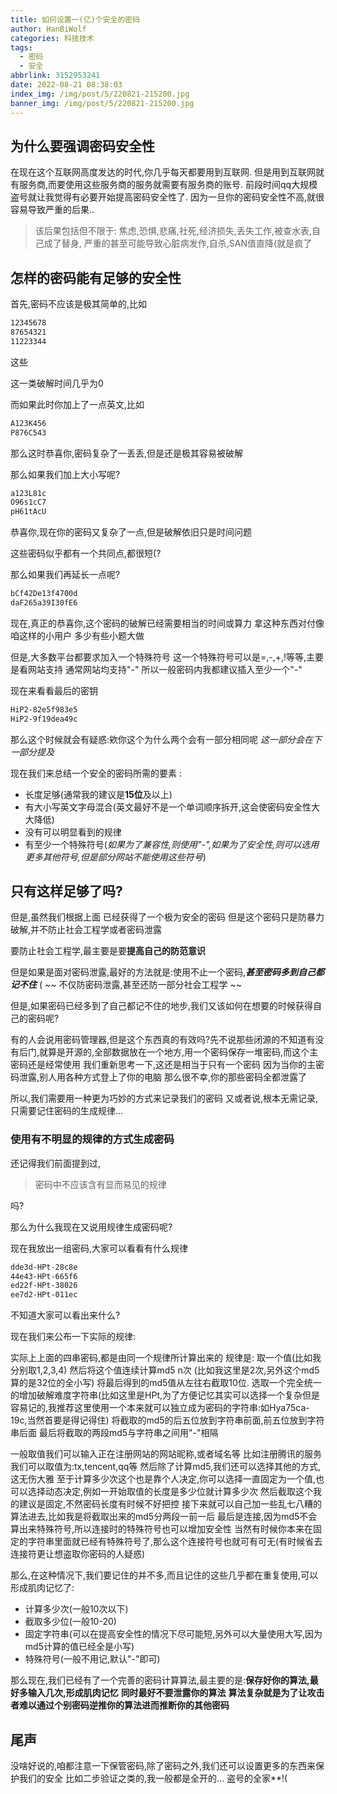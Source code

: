 ```yaml
---
title: 如何设置一(亿)个安全的密码
author: HanBiWolf
categories: 科技技术
tags:
  - 密码
  - 安全
abbrlink: 3152953241
date: 2022-08-21 08:38:03
index_img: /img/post/5/220821-215200.jpg
banner_img: /img/post/5/220821-215200.jpg
---
```

## 为什么要强调密码安全性
在现在这个互联网高度发达的时代,你几乎每天都要用到互联网.
但是用到互联网就有服务商,而要使用这些服务商的服务就需要有服务商的账号.
前段时间qq大规模盗号就让我觉得有必要开始提高密码安全性了.
因为一旦你的密码安全性不高,就很容易导致严重的后果..

>该后果包括但不限于:
>焦虑,恐惧,悲痛,社死,经济损失,丢失工作,被查水表,自己成了替身,
>严重的甚至可能导致心脏病发作,自杀,SAN值直降(就是疯了

## 怎样的密码能有足够的安全性
首先,密码不应该是极其简单的,比如
```txt
12345678
87654321
11223344
```
这些

这一类破解时间几乎为0

而如果此时你加上了一点英文,比如
```txt
A123K456
P876C543
```
那么这时恭喜你,密码复杂了一丢丢,但是还是极其容易被破解

那么如果我们加上大小写呢?
```txt
a123L81c
O96s1cC7
pH61tAcU
```

恭喜你,现在你的密码又复杂了一点,但是破解依旧只是时间问题

这些密码似乎都有一个共同点,都很短(?

那么如果我们再延长一点呢?
```txt
bCf42De13f4700d
daF265a39I30fE6
```

现在,真正的恭喜你,这个密码的破解已经需要相当的时间或算力
拿这种东西对付像咱这样的小用户
多少有些小题大做

但是,大多数平台都要求加入一个特殊符号
这一个特殊符号可以是=,-,+,!等等,主要是看网站支持
通常网站均支持"-"
所以一般密码内我都建议插入至少一个"-"

现在来看看最后的密钥
```txt
HiP2-82e5f983e5
HiP2-9f19dea49c
```

那么这个时候就会有疑惑:欸你这个为什么两个会有一部分相同呢
*这一部分会在下一部分提及*

现在我们来总结一个安全的密码所需的要素
:

- 长度足够(通常我的建议是**15位**及以上)
- 有大小写英文字母混合(英文最好不是一个单词顺序拆开,这会使密码安全性大大降低)
- 没有可以明显看到的规律
- 有至少一个特殊符号(*如果为了兼容性,则使用"-",如果为了安全性,则可以选用更多其他符号,但是部分网站不能使用这些符号*)

## 只有这样足够了吗?
但是,虽然我们根据上面
已经获得了一个极为安全的密码
但是这个密码只是防暴力破解,并不防止社会工程学或者密码泄露

要防止社会工程学,最主要是要**提高自己的防范意识**

但是如果是面对密码泄露,最好的方法就是:使用不止一个密码,***甚至密码多到自己都记不住***
( ~~ 不仅防密码泄露,甚至还防一部分社会工程学 ~~

但是,如果密码已经多到了自己都记不住的地步,我们又该如何在想要的时候获得自己的密码呢?

有的人会说用密码管理器,但是这个东西真的有效吗?先不说那些闭源的不知道有没有后门,就算是开源的,全部数据放在一个地方,用一个密码保存一堆密码,而这个主密码还是经常使用
我们重新思考一下,这还是相当于只有一个密码
因为当你的主密码泄露,别人用各种方式登上了你的电脑
那么很不幸,你的那些密码全都泄露了

所以,我们需要用一种更为巧妙的方式来记录我们的密码
又或者说,根本无需记录,只需要记住密码的生成规律...

### 使用有不明显的规律的方式生成密码
还记得我们前面提到过,

> 密码中不应该含有显而易见的规律

吗?

那么为什么我现在又说用规律生成密码呢?

现在我放出一组密码,大家可以看看有什么规律
```txt
dde3d-HPt-28c8e
44e43-HPt-665f6
ed22f-HPt-38026
ee7d2-HPt-011ec
```

不知道大家可以看出来什么?

现在我们来公布一下实际的规律:

实际上上面的四串密码,都是由同一个规律所计算出来的
规律是:
取一个值(比如我分别取1,2,3,4)
然后将这个值连续计算md5 n次 (比如我这里是2次,另外这个md5算的是32位的全小写)
将最后得到的md5值从左往右截取10位.
选取一个完全统一的增加破解难度字符串(比如这里是HPt,为了方便记忆其实可以选择一个复杂但是容易记的,我推荐这里使用一个本来就可以独立成为密码的字符串:如Hya75ca-19c,当然首要是得记得住)
将截取的md5的后五位放到字符串前面,前五位放到字符串后面
最后将截取的两段md5与字符串之间用"-"相隔

一般取值我们可以输入正在注册网站的网站昵称,或者域名等
比如注册腾讯的服务我们可以取值为:tx,tencent,qq等
然后除了计算md5,我们还可以选择其他的方式,这无伤大雅
至于计算多少次这个也是靠个人决定,你可以选择一直固定为一个值,也可以选择动态决定,例如一开始取值的长度是多少位就计算多少次
然后截取这个我的建议是固定,不然密码长度有时候不好把控
接下来就可以自己加一些乱七八糟的算法进去,比如我是将截取出来的md5分两段一前一后
最后是连接,因为md5不会算出来特殊符号,所以连接时的特殊符号也可以增加安全性
当然有时候你本来在固定的字符串里面就已经有特殊符号了,那么这个连接符号也就可有可无(有时候省去连接符更让想盗取你密码的人疑惑)

那么,在这种情况下,我们要记住的并不多,而且记住的这些几乎都在重复使用,可以形成肌肉记忆了:
 - 计算多少次(一般10次以下)
 - 截取多少位(一般10-20)
 - 固定字符串(可以在提高安全性的情况下尽可能短,另外可以大量使用大写,因为md5计算的值已经全是小写)
 - 特殊符号(一般不用记,默认"-"即可)

那么现在,我们已经有了一个完善的密码计算算法,最主要的是:**保存好你的算法,最好多输入几次,形成肌肉记忆**
**同时最好不要泄露你的算法**
**算法复杂就是为了让攻击者难以通过个别密码逆推你的算法进而推断你的其他密码**

## 尾声
没啥好说的,咱都注意一下保管密码,除了密码之外,我们还可以设置更多的东西来保护我们的安全
比如二步验证之类的,我一般都是全开的...
盗号的全家**!(

